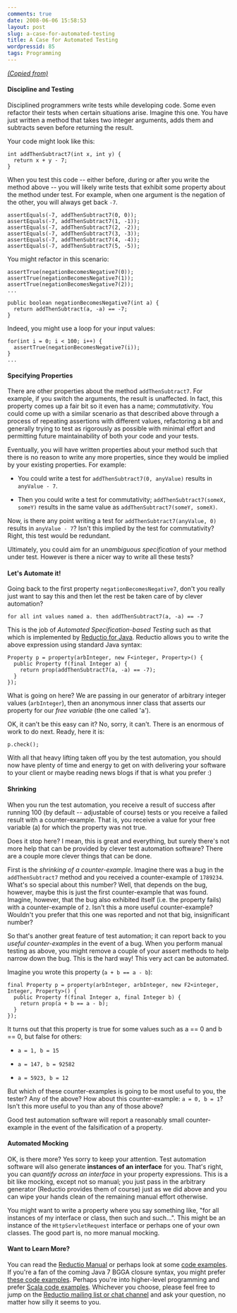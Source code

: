 ```yaml
---
comments: true
date: 2008-06-06 15:58:53
layout: post
slug: a-case-for-automated-testing
title: A Case for Automated Testing
wordpressid: 85
tags: Programming
---
```


[_(Copied from)_](http://wiki.workingmouse.com/index.php/A_Case_for_Automated_Testing)



#### Discipline and Testing


Disciplined programmers write tests while developing code. Some even refactor their tests when certain situations arise. Imagine this one. You have just written a method that takes two integer arguments, adds them and subtracts seven before returning the result.

Your code might look like this:

    
~~~{.Java}
int addThenSubtract7(int x, int y) {
  return x + y - 7;
}
~~~



When you test this code -- either before, during or after you write the method above -- you will likely write tests that exhibit some property about the method under test. For example, when one argument is the negation of the other, you will always get back `-7`.


    
~~~{.Java}
assertEquals(-7, addThenSubtract7(0, 0));
assertEquals(-7, addThenSubtract7(1, -1));
assertEquals(-7, addThenSubtract7(2, -2));
assertEquals(-7, addThenSubtract7(3, -3));
assertEquals(-7, addThenSubtract7(4, -4));
assertEquals(-7, addThenSubtract7(5, -5));
~~~



You might refactor in this scenario:


    
~~~{.Java}
assertTrue(negationBecomesNegative7(0));
assertTrue(negationBecomesNegative7(1));
assertTrue(negationBecomesNegative7(2));
...

public boolean negationBecomesNegative7(int a) {
  return addThenSubtract(a, -a) == -7;
}
~~~



Indeed, you might use a loop for your input values:


    
~~~{.Java}
for(int i = 0; i < 100; i++) {
  assertTrue(negationBecomesNegative7(i));
}
...
~~~







#### Specifying Properties


There are other properties about the method `addThenSubtract7`. For example, if you switch the arguments, the result is unaffected. In fact, this property comes up a fair bit so it even has a name; _commutativity_. You could come up with a similar scenario as that described above through a process of repeating assertions with different values, refactoring a bit and generally trying to test as rigorously as possible with minimal effort and permitting future maintainability of both your code and your tests.

Eventually, you will have written properties about your method such that there is no reason to write any more properties, since they would be implied by your existing properties. For example:





  * You could write a test for `addThenSubtract7(0, anyValue)` results in `anyValue - 7`.


  * Then you could write a test for commutativity; `addThenSubtract7(someX, someY)` results in the same value as `addThenSubtract7(someY, someX)`.



Now, is there any point writing a test for `addThenSubtract7(anyValue, 0)` results in `anyValue - 7`? Isn't this implied by the test for commutativity? Right, this test would be redundant.

Ultimately, you could aim for an _unambiguous specification_ of your method under test. However is there a nicer way to write all these tests?




#### Let's Automate it!



Going back to the first property `negationBecomesNegative7`, don't you really just want to say this and then let the rest be taken care of by clever automation?

    
    
    for all int values named a. then addThenSubtract7(a, -a) == -7
    



This is the job of _Automated Specification-based Testing_ such as that which is implemented by [Reductio for Java](http://reductiotest.org/). Reductio allows you to write the above expression using standard Java syntax:


    
~~~{.Java}
Property p = property(arbInteger, new F<integer, Property>() {
  public Property f(final Integer a) {
    return prop(addThenSubtract7(a, -a) == -7);
  }
});
~~~



What is going on here? We are passing in our generator of arbitrary integer values (`arbInteger`), then an anonymous inner class that asserts our property for our _free variable_ (the one called 'a').

OK, it can't be this easy can it? No, sorry, it can't. There is an enormous of work to do next. Ready, here it is:

    
    
    p.check();
    


With all that heavy lifting taken off you by the test automation, you should now have plenty of time and energy to get on with delivering your software to your client or maybe reading news blogs if that is what you prefer :)




#### Shrinking



When you run the test automation, you receive a result of success after running 100 (by default -- adjustable of course) tests or you receive a failed result with a counter-example. That is, you receive a value for your free variable (a) for which the property was not true.

Does it stop here? I mean, this is great and everything, but surely there's not more help that can be provided by clever test automation software? There are a couple more clever things that can be done.

First is the _shrinking of a counter-example_. Imagine there was a bug in the `addThenSubtract7` method and you received a counter-example of `1789234`. What's so special about this number? Well, that depends on the bug, however, maybe this is just the first counter-example that was found. Imagine, however, that the bug also exhibited itself (i.e. the property fails) with a counter-example of `2`. Isn't this a more useful counter-example? Wouldn't you prefer that this one was reported and not that big, insignificant number?

So that's another great feature of test automation; it can report back to you _useful counter-examples_ in the event of a bug. When you perform manual testing as above, you might remove a couple of your assert methods to help narrow down the bug. This is the hard way! This very act can be automated.

Imagine you wrote this property (`a + b == a - b`):

    
~~~{.Java}
final Property p = property(arbInteger, arbInteger, new F2<integer, Integer, Property>() {
  public Property f(final Integer a, final Integer b) {
    return prop(a + b == a - b);
  }
});
~~~



It turns out that this property is true for some values such as a == 0 and b == 0, but false for others:




  * `a = 1, b = 15`


  * `a = 147, b = 92582`


  * `a = 5923, b = 12`



But which of these counter-examples is going to be most useful to you, the tester? Any of the above? How about this counter-example: `a = 0, b = 1`? Isn't this more useful to you than any of those above?

Good test automation software will report a reasonably small counter-example in the event of the falsification of a property.




#### Automated Mocking



OK, is there more? Yes sorry to keep your attention. Test automation software will also generate **instances of an interface** for you. That's right, you can _quantify across an interface_ in your property expressions. This is a bit like mocking, except not so manual; you just pass in the arbitrary generator (Reductio provides them of course) just as we did above and you can wipe your hands clean of the remaining manual effort otherwise.

You might want to write a property where you say something like, "for all instances of my interface or class, then such and such...". This might be an instance of the `HttpServletRequest` interface or perhaps one of your own classes. The good part is, no more manual mocking.




#### Want to Learn More?



You can read the [Reductio Manual](http://reductiotest.org/manual) or perhaps look at some [code examples](http://reductiotest.org/examples/1.5). If you're a fan of the coming Java 7 BGGA closure syntax, you might prefer [these code examples](http://reductiotest.org/examples). Perhaps you're into higher-level programming and prefer [Scala code examples](http://reductiotest.org/examples/scala). Whichever you choose, please feel free to jump on the [Reductio mailing list or chat channel](http://reductiotest.org/community) and ask your question, no matter how silly it seems to you.
